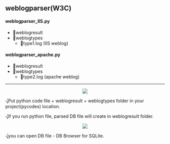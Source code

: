 ## weblogparser(W3C)

#### weblogparser_IIS.py
  - 📁weblogresult
  - 📁weblogtypes
    - 📄type1.log (IIS weblog)



#### weblogparser_apache.py
  - 📁weblogresult
  - 📁weblogtypes
    - 📄type2.log (apache weblog)
   


---

<p align="center"><img src="https://github.com/nxrxka/weblogparser/assets/154493227/d5ac752d-8312-4214-bd9d-866e72e265f7"></p>

⎷Put python code file + weblogresult + weblogtypes folder in your project(pycodes) location.

⎷If you run python file, parsed DB file will create in weblogresult folder.


<p align="center"><img src="https://github.com/nxrxka/weblogparser/assets/154493227/757b2c44-2b4e-4c5b-8dfd-7d16a3014eae"></p>

⎷you can open DB file -  DB Browser for SQLite.





